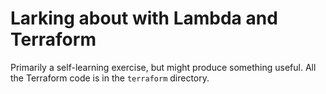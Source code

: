 # Larking about with Lambda and Terraform

Primarily a self-learning exercise, but might produce something useful. All the Terraform code is in the `terraform`
directory. 

